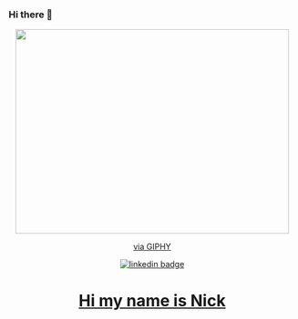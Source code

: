 ### Hi there 👋

<div id='header' align='center'>
  <img src="https://giphy.com/embed/ASd0Ukj0y3qMM" width="480" height="360" frameBorder="0" class="giphy-embed" allowFullScreen><p><a href="https://giphy.com/gifs/the-simpsons-hello-hi-ASd0Ukj0y3qMM">via GIPHY</a></p>
  <div id='linkedin'>
    <a href='https://www.linkedin.com/in/npicciano79/'>
      <img src='https://img.shields.io/badge/LinkedIn-blue?style=for-the-badge&logo=linkedin&logoColor=white' alt='linkedin badge'/>
  
  </div>
  <h1>Hi my name is Nick</h1>
  </div>



<!--
**npicciano79/npicciano79** is a ✨ _special_ ✨ repository because its `README.md` (this file) appears on your GitHub profile.

Here are some ideas to get you started:

- 🔭 I’m currently working on ...
- 🌱 I’m currently learning ...
- 👯 I’m looking to collaborate on ...
- 🤔 I’m looking for help with ...
- 💬 Ask me about ...
- 📫 How to reach me: ...
- 😄 Pronouns: ...
- ⚡ Fun fact: ...
-->
